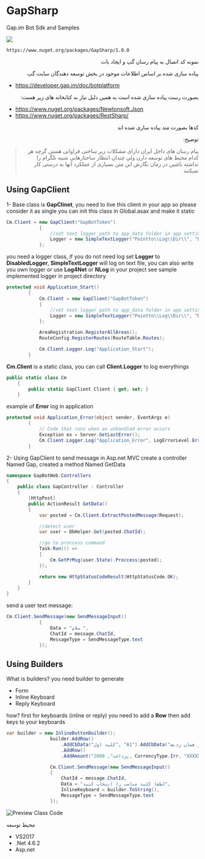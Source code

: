 # GapSharp
Gap.im Bot Sdk and Samples

![](https://img.shields.io/nuget/v/GapSharp.svg)
```
https://www.nuget.org/packages/GapSharp/1.0.0
```
<div dir="rtl">
نمونه کد اتصال به پیام رسان گپ و ایجاد بات

پیاده سازی شده بر اساس اطلاعات موجود در بخش توسعه دهندگان سایت گپ
<div dir="ltr">

- https://developer.gap.im/doc/botplatform
</div>


بصورت رست پیاده سازی شده است
به همین دلیل نیاز به کتابخانه های زیر هست:

<div dir="ltr">

- https://www.nuget.org/packages/Newtonsoft.Json
- https://www.nuget.org/packages/RestSharp/

</div>

کدها بصورت متد پیاده سازی شده اند

توضیح:
> پیام رسان های داخل ایران دارای مشکلات زیر ساختی فراوانی هستن
> گرچه هر کدام محیط های توسعه دارن ولی چندان انتظار ساختارهایی شبیه تلگرام را نداشته باشین
> در زمان نگارش این متن
> بسیاری از عملکرد آنها به درستی کار نمیکنند
</div>

## Using GapClient

1- Base class is __GapClinet__, you need to live this client in your app so please consider it as single
you can init this class in Global.asax and make it static

```csharp
Cm.Client = new GapClient("GapBotToken")
            {
                //set text logger path to app_data folder in app settings
                Logger = new SimpleTextLogger("Pointto\\Log\\Dir\\", "DefaultLogLevel")
            };
```

you need a logger class, if you do not need log set __Logger__ to __DisabledLogger__, 
__SimpleTextLogger__ will log on text file, you can also write you own logger or use __Log4Net__ or __NLog__ in your project
see sample implemented logger in project directory 

```csharp
protected void Application_Start()
        {
            Cm.Client = new GapClient("GapBotToken")
            {               
                //set text logger path to app_data folder in app settings
                Logger = new SimpleTextLogger("Pointto\\Log\\Dir\\", "DefaultLogLevel")
            };

            AreaRegistration.RegisterAllAreas();
            RouteConfig.RegisterRoutes(RouteTable.Routes);

            Cm.Client.Logger.Log("Application_Start");
        }
````

__Cm.Client__ is a static class, you can call __Client.Logger__ to log everythings
```csharp
public static class Cm
    {
        public static GapClient Client { get; set; }
	}
```

example of __Error__ log in application

```csharp
protected void Application_Error(object sender, EventArgs e)
        {
            // Code that runs when an unhandled error occurs
            Exception ex = Server.GetLastError();
            Cm.Client.Logger.Log("Application_Error", LogErrorLevel.Error, ex);
        }
```

2- Using GapClient to send message in Asp.net MVC
create a controller Named Gap, created a method Named GetData

```csharp
namespace GapBotWeb.Controllers
{
    public class GapController : Controller
    {
        [HttpPost]
        public ActionResult GetData()
        {
            var posted = Cm.Client.ExtractPostedMessage(Request);

            //detect user
            var user = DbHelper.Get(posted.ChatId);

            //go to proccess command
            Task.Run(() =>
            {
                Cm.GetPrMsg(user.State).Proccess(posted);
            });

            return new HttpStatusCodeResult(HttpStatusCode.OK);
        }
    }
}
```

send a user text message:

```csharp
Cm.Client.SendMessage(new SendMessageInput()
            {
                Data = "سلام ",
                ChatId = message.ChatId,
                MessageType = SendMessageType.text
            });
```
## Using Builders
What is builders? you need builder to generate 
- Form
- Inline Keyboard
- Reply Keyboard

how? first for keyboards (inline or reply) you need to add a __Row__ then add keys to your keyboards

```csharp
var builder = new InlineButtonBuilder();
                builder.AddRow()
                    .AddCbData("کلید اول", "A1").AddCbData("کلید دوم در همان ردیف", "A2")
                    .AddRow()
                    .AddAmount("پرداخت", 2000, CurrencyType.Irr, "XXXXX", "پرداخت کنید"); //ردیف بعدی

                Cm.Client.SendMessage(new SendMessageInput()
                {
                    ChatId = message.ChatId,
                    Data = "لطفا کلید مناسب را انتخاب کنید",
                    InlineKeyboard = builder.ToString(),
                    MessageType = SendMessageType.text
                });
```

![Preview Class Code](https://mahdiit.github.io/gapsharp/preview.jpg)

محیط توسعه
- VS2017
- .Net 4.6.2
- Asp.net
